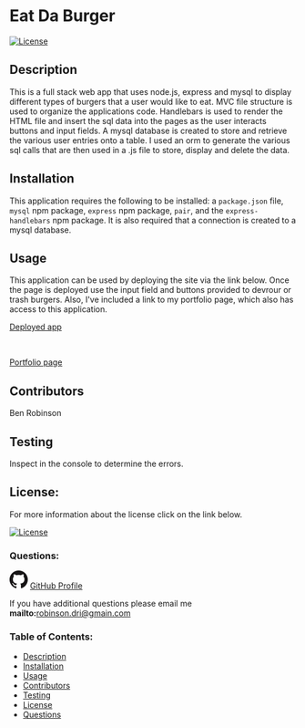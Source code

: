 
# Eat Da Burger

[![License](https://img.shields.io/badge/License-Apache%202.0-blue.svg)](https://opensource.org/licenses/Apache-2.0)
    
## Description
This is a full stack web app that uses node.js, express and mysql to display different types of burgers that a user would like to eat. MVC file structure is used to organize the applications code.  Handlebars is used to render the HTML file and insert the sql data into the pages as the user interacts buttons and input fields.  A mysql database is created to store and retrieve the various user entries onto a table.  I used an orm to generate the various sql calls that are then used in a .js file to store, display and delete the data. 

## Installation
This application requires the following to be installed:  a `package.json` file, `mysql` npm package, `express` npm package, `pair`, and the `express-handlebars` npm package.  It is also required that a connection is created to a mysql database.

## Usage
This application can be used by deploying the site via the link below.  Once the page is deployed use the input field and buttons provided to devrour or trash burgers. Also, I've included a link to my portfolio page, which also has access to this application. 

[Deployed app](https://thawing-dusk-33345.herokuapp.com/)

<br>

[Portfolio page](https://tarbo13.github.io/Portfolio/)


## Contributors
Ben Robinson

## Testing
Inspect in the console to determine the errors.

## License: 

For more information about the license click on the link below. 


[![License](https://img.shields.io/badge/License-Apache%202.0-blue.svg)](https://opensource.org/licenses/Apache-2.0)
    
### Questions: 

![GitHub Logo](GitHub-Mark-32px.png)
[GitHub Profile](https://github.com/Tarbo13)

If you have additional questions please email me **mailto:**<robinson.dri@gmain.com>

### Table of Contents:
- [Description](#Description)
- [Installation](#Installation) 
- [Usage](#Usage)
- [Contributors](#Contributors)
- [Testing](#Testing)
- [License](#License)
- [Questions](#Questions)